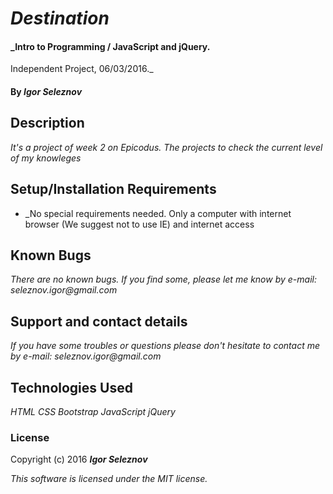 # _Destination_

#### _Intro to Programming / JavaScript and jQuery.
Independent Project, 06/03/2016._

#### By _**Igor Seleznov**_

## Description

_It's a project of week 2 on Epicodus. The projects to check the current level of my knowleges_

## Setup/Installation Requirements

* _No special requirements needed. Only a computer with internet browser (We suggest not to use IE) and internet access

## Known Bugs

_There are no known bugs. If you find some, please let me know by e-mail: seleznov.igor@gmail.com_

## Support and contact details

_If you have some troubles or questions please don't hesitate to contact me by e-mail: seleznov.igor@gmail.com_

## Technologies Used

_HTML
CSS
Bootstrap
JavaScript
jQuery_

### License

Copyright (c) 2016 **_Igor Seleznov_**

*This software is licensed under the MIT license.*
